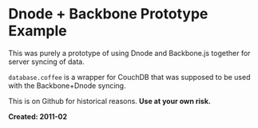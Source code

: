 # Dnode + Backbone Prototype Example

This was purely a prototype of using Dnode and Backbone.js together for server syncing of data.

```database.coffee``` is a wrapper for CouchDB that was supposed to be used with the Backbone+Dnode syncing.

This is on Github for historical reasons. **Use at your own risk.**

**Created: 2011-02**
